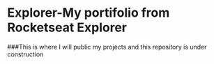 # Explorer-My portifolio from Rocketseat Explorer

###This is where I will public my projects and this repository is under construction
